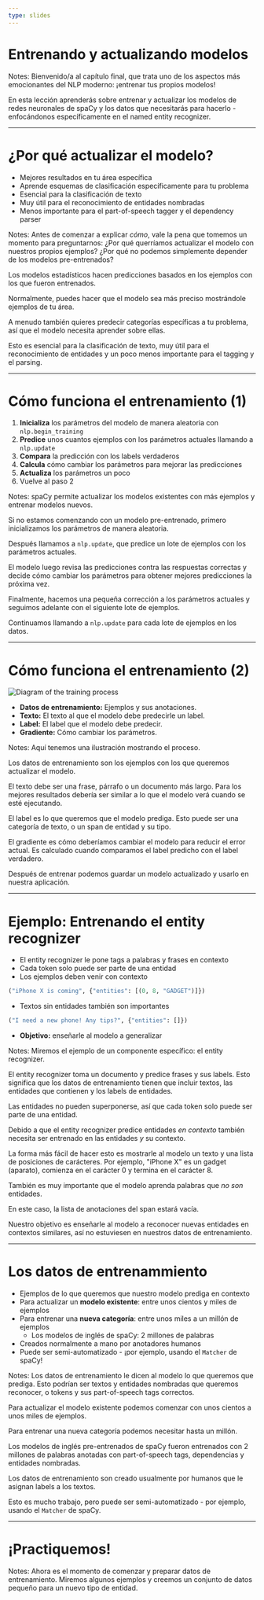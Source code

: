 ```yaml
---
type: slides
---
```


# Entrenando y actualizando modelos

Notes: Bienvenido/a al capítulo final, que trata uno de los aspectos más emocionantes del NLP moderno: ¡entrenar tus propios modelos!

En esta lección aprenderás sobre entrenar y actualizar los modelos de redes neuronales de spaCy y los datos que necesitarás para hacerlo - enfocándonos específicamente en el named entity recognizer.

---

# ¿Por qué actualizar el modelo?

- Mejores resultados en tu área específica
- Aprende esquemas de clasificación específicamente para tu problema
- Esencial para la clasificación de texto
- Muy útil para el reconocimiento de entidades nombradas
- Menos importante para el part-of-speech tagger y el dependency parser

Notes: Antes de comenzar a explicar _cómo_, vale la pena que tomemos un momento para preguntarnos: ¿Por qué querríamos actualizar el modelo con nuestros propios ejemplos? ¿Por qué no podemos simplemente depender de los modelos pre-entrenados?

Los modelos estadísticos hacen predicciones basados en los ejemplos con los que fueron entrenados.

Normalmente, puedes hacer que el modelo sea más preciso mostrándole ejemplos de tu área.

A menudo también quieres predecir categorías específicas a tu problema, así que el modelo necesita aprender sobre ellas.

Esto es esencial para la clasificación de texto, muy útil para el reconocimiento de entidades y un poco menos importante para el tagging y el parsing.

---

# Cómo funciona el entrenamiento (1)

1. **Inicializa** los parámetros del modelo de manera aleatoria con `nlp.begin_training`
2. **Predice** unos cuantos ejemplos con los parámetros actuales llamando a `nlp.update`
3. **Compara** la predicción con los labels verdaderos
4. **Calcula** cómo cambiar los parámetros para mejorar las predicciones
5. **Actualiza** los parámetros un poco
6. Vuelve al paso 2

Notes: spaCy permite actualizar los modelos existentes con más ejemplos y entrenar modelos nuevos.

Si no estamos comenzando con un modelo pre-entrenado, primero inicializamos los parámetros de manera aleatoria.

Después llamamos a `nlp.update`, que predice un lote de ejemplos con los parámetros actuales.

El modelo luego revisa las predicciones contra las respuestas correctas y decide cómo cambiar los parámetros para obtener mejores predicciones la próxima vez.

Finalmente, hacemos una pequeña corrección a los parámetros actuales y seguimos adelante con el siguiente lote de ejemplos.

Continuamos llamando a `nlp.update` para cada lote de ejemplos en los datos.

---

# Cómo funciona el entrenamiento (2)

<img src="/training_es.png" alt="Diagram of the training process" />

- **Datos de entrenamiento:** Ejemplos y sus anotaciones.
- **Texto:** El texto al que el modelo debe predecirle un label.
- **Label:** El label que el modelo debe predecir.
- **Gradiente:** Cómo cambiar los parámetros.

Notes: Aquí tenemos una ilustración mostrando el proceso.

Los datos de entrenamiento son los ejemplos con los que queremos actualizar el modelo.

El texto debe ser una frase, párrafo o un documento más largo. Para los mejores resultados debería ser similar a lo que el modelo verá cuando se esté ejecutando.

El label es lo que queremos que el modelo prediga. Esto puede ser una categoría de texto, o un span de entidad y su tipo.

El gradiente es cómo deberíamos cambiar el modelo para reducir el error actual. Es calculado cuando comparamos el label predicho con el label verdadero.

Después de entrenar podemos guardar un modelo actualizado y usarlo en nuestra aplicación.

---

# Ejemplo: Entrenando el entity recognizer

- El entity recognizer le pone tags a palabras y frases en contexto
- Cada token solo puede ser parte de una entidad
- Los ejemplos deben venir con contexto

```python
("iPhone X is coming", {"entities": [(0, 8, "GADGET")]})
```

- Textos sin entidades también son importantes

```python
("I need a new phone! Any tips?", {"entities": []})
```

- **Objetivo:** enseñarle al modelo a generalizar

Notes: Miremos el ejemplo de un componente específico: el entity recognizer.

El entity recognizer toma un documento y predice frases y sus labels. Esto significa que los datos de entrenamiento tienen que incluir textos, las entidades que contienen y los labels de entidades.

Las entidades no pueden superponerse, así que cada token solo puede ser parte de una entidad.

Debido a que el entity recognizer predice entidades _en contexto_ también necesita ser entrenado en las entidades _y_ su contexto.

La forma más fácil de hacer esto es mostrarle al modelo un texto y una lista de posiciones de carácteres. Por ejemplo, "iPhone X" es un gadget (aparato), comienza en el carácter 0 y termina en el carácter 8.

También es muy importante que el modelo aprenda palabras que _no son_ entidades.

En este caso, la lista de anotaciones del span estará vacía.

Nuestro objetivo es enseñarle al modelo a reconocer nuevas entidades en contextos similares, así no estuviesen en nuestros datos de entrenamiento.

---

# Los datos de entrenammiento

- Ejemplos de lo que queremos que nuestro modelo prediga en contexto
- Para actualizar un **modelo existente**: entre unos cientos y miles de ejemplos
- Para entrenar una **nueva categoría**: entre unos miles a un millón de ejemplos
  - Los modelos de inglés de spaCy: 2 millones de palabras
- Creados normalmente a mano por anotadores humanos
- Puede ser semi-automatizado - ¡por ejemplo, usando el `Matcher` de spaCy!

Notes: Los datos de entrenamiento le dicen al modelo lo que queremos que prediga. Esto podrían ser textos y entidades nombradas que queremos reconocer, o tokens y sus part-of-speech tags correctos.

Para actualizar el modelo existente podemos comenzar con unos cientos a unos miles de ejemplos.

Para entrenar una nueva categoría podemos necesitar hasta un millón.

Los modelos de inglés pre-entrenados de spaCy fueron entrenados con 2 millones de palabras anotadas con part-of-speech tags, dependencias y entidades nombradas.

Los datos de entrenamiento son creado usualmente por humanos que le asignan labels a los textos.

Esto es mucho trabajo, pero puede ser semi-automatizado - por ejemplo, usando el `Matcher` de spaCy.

---

# ¡Practiquemos!

Notes: Ahora es el momento de comenzar y preparar datos de entrenamiento. Miremos algunos ejemplos y creemos un conjunto de datos pequeño para un nuevo tipo de entidad.
